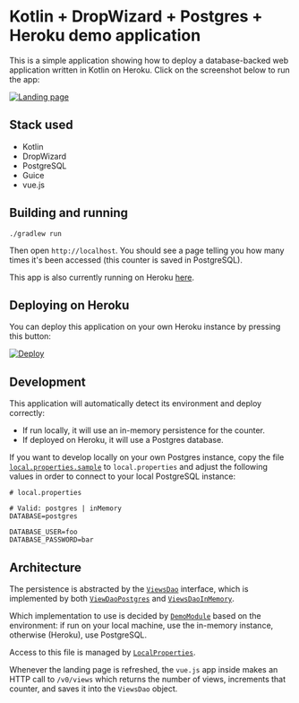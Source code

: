 # Kotlin + DropWizard + Postgres + Heroku demo application

This is a simple application showing how to deploy a database-backed web application written in Kotlin on Heroku.
Click on the screenshot below to run the app:

[![Landing page](https://github.com/cbeust/koolaid/blob/master/src/main/resources/assets/screenshot.png?raw=true)](https://shrouded-anchorage-65494.herokuapp.com/)

## Stack used

- Kotlin
- DropWizard
- PostgreSQL
- Guice
- vue.js

## Building and running

```
./gradlew run
```

Then open `http://localhost`. You should see a page telling you how many times it's been accessed (this counter is saved in PostgreSQL).

This app is also currently running on Heroku [here](https://shrouded-anchorage-65494.herokuapp.com/).

## Deploying on Heroku

You can deploy this application on your own Heroku instance by pressing this button:

[![Deploy](https://www.herokucdn.com/deploy/button.svg)](https://heroku.com/deploy)

## Development

This application will automatically detect its environment and deploy correctly:

- If run locally, it will use an in-memory persistence for the counter.
- If deployed on Heroku, it will use a Postgres database.

If you want to develop locally on your own Postgres instance, copy the file
[`local.properties.sample`](https://github.com/cbeust/koolaid/blob/master/local.properties.sample) to `local.properties` and adjust the following values
in order to connect to your local PostgreSQL instance:

```
# local.properties

# Valid: postgres | inMemory
DATABASE=postgres

DATABASE_USER=foo
DATABASE_PASSWORD=bar
```

## Architecture

The persistence is abstracted by the [`ViewsDao`](https://github.com/cbeust/koolaid/blob/master/src/main/kotlin/com/beust/koolaid/ViewsDao.kt) interface, which is implemented by both [`ViewDaoPostgres`](https://github.com/cbeust/koolaid/blob/master/src/main/kotlin/com/beust/koolaid/ViewsDaoPostgres.kt) and [`ViewsDaoInMemory`](https://github.com/cbeust/koolaid/blob/master/src/main/kotlin/com/beust/koolaid/ViewsDaoPostgres.kt).

Which implementation to use is decided by [`DemoModule`](https://github.com/cbeust/koolaid/blob/master/src/main/kotlin/com/beust/koolaid/DemoModule.kt) based on the environment: if run
on your local machine, use the in-memory instance, otherwise (Heroku), use PostgreSQL.

Access to this file is managed by [`LocalProperties`](https://github.com/cbeust/koolaid/blob/master/src/main/kotlin/com/beust/koolaid/LocalProperties.kt).

Whenever the landing page is refreshed, the `vue.js` app inside makes an HTTP call to `/v0/views` which returns the
number of views, increments that counter, and saves it into the `ViewsDao` object.

